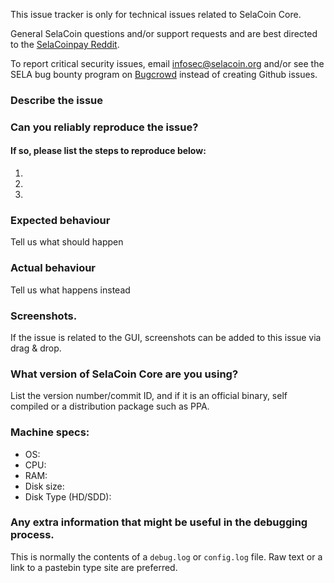 <!--- Remove sections that do not apply -->

This issue tracker is only for technical issues related to SelaCoin Core.

General SelaCoin questions and/or support requests and are best directed to the [SelaCoinpay Reddit](https://www.reddit.com/r/selacoinpay/).

To report critical security issues, email infosec@selacoin.org and/or see the SELA bug bounty program on [Bugcrowd](https://bugcrowd.com/selacoindigitalcash) instead of creating Github issues.

### Describe the issue

### Can you reliably reproduce the issue?
#### If so, please list the steps to reproduce below:
1.
2.
3.

### Expected behaviour
Tell us what should happen

### Actual behaviour
Tell us what happens instead

### Screenshots.
If the issue is related to the GUI, screenshots can be added to this issue via drag & drop.

### What version of SelaCoin Core are you using?
List the version number/commit ID, and if it is an official binary, self compiled or a distribution package such as PPA.

### Machine specs:
- OS:
- CPU:
- RAM:
- Disk size:
- Disk Type (HD/SDD):

### Any extra information that might be useful in the debugging process.
This is normally the contents of a `debug.log` or `config.log` file. Raw text or a link to a pastebin type site are preferred.
